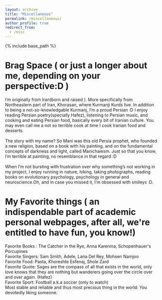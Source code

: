 ```yaml
---
layout: archive
title: "Miscellaneous"
permalink: /miscellaneous/
author_profile: true
redirect_from:
  - /misc
---
```

 
{% include base_path %}

Brag Space ( or just a longer about me, depending on your perspective:D )
======
I’m originally from Iran(born and raised ). More specifically from Northeastern part of Iran, Khorasan, where Kurmanji Kurds live. In addition to being a not-so-knowledgable Kurmanj, I’m a proud Persian :D I enjoy reading Persian poetry(specially Hafez), listening to Persian music, and cooking and eating Persian food, basically every bit of Iranian culture. You may even call me a not so terrible cook at time I cook Iranian food and desserts. 
<br>
<br>
The story with my name? So Mani was this old Persia prophet, who founded a new religion, based on a book with his painting, and on the fundamental concepts of darkness and light, called Manichaiesm. Just so that you know, I’m terrible at painting, no resemblance in that regard :D
<br>
<br>
When I’m not bursting with frustration over why something’s not working in my project, I enjoy running in nature, hiking, taking photographs, reading books on evolutionary psychology, psychology in general and neuroscience.Oh, and in case you missed it, I’m obsessed with smileys :D. 

My Favorite things ( an indispendable part of academic personal webpages, after all, we're entitled to have fun, you know!)
======
Favorite Books : The Catcher in the Rye, Anna Karenina, Schopenhauer's Porcupines
<br>
Favorite Singers: Sam Smith, Adele, Lana Del Rey, Mohsen Namjoo
<br>
Favorite Food: Pasta, Khoreshte Esfenaj, Shole Zard
<br>
Favorite Quote: Sages are the compass of all that exists in the world, only love knows that they are nothing but wanderers going over the circle over and over again. (Hafez)
<br>
Favorite Sport: Football a.k.a soccer (only to watch) 
<br>
Most stable and reliable and thus most precious thing in the world: You devotedly liking someone.


 
  
 
